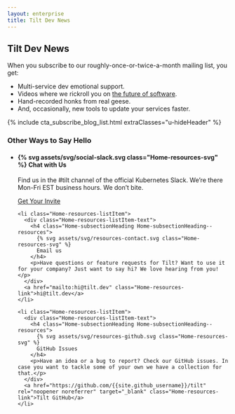 ```yaml
---
layout: enterprise
title: Tilt Dev News
---
```


<h2 class="Enterprise-heroTitle">Tilt Dev News</h2>
<section class="Enterprise-hero">
  <div class="Enterprise-hero-text">
    <p class="Enterprise-hero-text-subhead">
      When you subscribe to our roughly-once-or-twice-a-month mailing list, you get:
    </p>
    <div class="Enterprise-hero-text-detail">
      <ul>
        <li>Multi-service dev emotional support.</li>
        <li>Videos where we rickroll you on <a href="https://www.youtube.com/watch?v=WZUjLAeF048">the future of software</a>.</li>
        <li>Hand-recorded honks from real geese.</li>
        <li>And, occasionally, new tools to update your services faster.</li>
      </ul>
    </div>
  </div>
</section>

{% include cta_subscribe_blog_list.html extraClasses="u-hideHeader" %}

<h3 class="Home-sectionHeading">Other Ways to Say Hello</h3>
<section class="Home-resources">
  <ul class="Home-resources-list">
    <li class="Home-resources-listItem">
      <div class="Home-resources-listItem-text">
        <h4 class="Home-subsectionHeading Home-subsectionHeading--resources">
          {% svg assets/svg/social-slack.svg class="Home-resources-svg" %}
          Chat with Us
        </h4>
        <p>Find us in the #tilt channel of the official Kubernetes Slack. We’re there Mon-Fri EST business hours. We don’t bite.</p>
      </div>
      <a href="https://slack.k8s.io/" class="Home-resources-link">Get Your Invite</a>
    </li>
    
    <li class="Home-resources-listItem">
      <div class="Home-resources-listItem-text">
        <h4 class="Home-subsectionHeading Home-subsectionHeading--resources">
          {% svg assets/svg/resources-contact.svg class="Home-resources-svg" %}
          Email us
        </h4>
        <p>Have questions or feature requests for Tilt? Want to use it for your company? Just want to say hi? We love hearing from you!</p>
      </div>
      <a href="mailto:hi@tilt.dev" class="Home-resources-link">hi@tilt.dev</a>
    </li>
    
    <li class="Home-resources-listItem">
      <div class="Home-resources-listItem-text">
        <h4 class="Home-subsectionHeading Home-subsectionHeading--resources">
          {% svg assets/svg/resources-github.svg class="Home-resources-svg" %}
          GitHub Issues
        </h4>
        <p>Have an idea or a bug to report? Check our GitHub issues. In case you want to tackle some of your own we have a collection for that.</p>
      </div>
      <a href="https://github.com/{{site.github_username}}/tilt" rel="noopener noreferrer" target="_blank" class="Home-resources-link">Tilt GitHub</a>
    </li>
  </ul>
</section>

